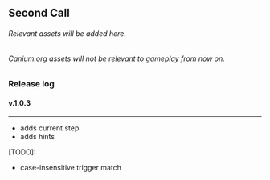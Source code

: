 ## Second Call
###### Relevant assets will be added here.
###### Canium.org assets will not be relevant to gameplay from now on.

### Release log

#### v.1.0.3
---
- adds current step
- adds hints

[TODO]: 
- case-insensitive trigger match
